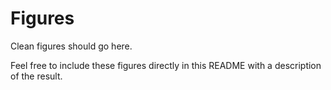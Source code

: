 # Figures

Clean figures should go here.

Feel free to include these figures directly in this README with a description of the result.
